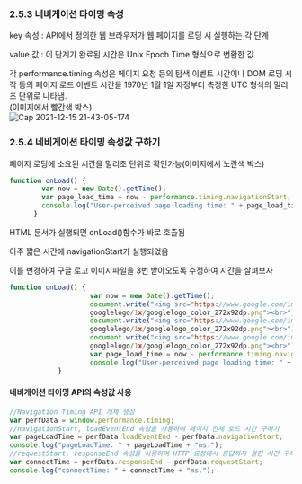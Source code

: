 ### 2.5.3 네비게이션 타이밍 속성

key 속성 : API에서 정의한 웹 브라우저가 웹 페이지를 로딩 시 실행하는 각 단계

value 값 : 이 단계가 완료된 시간은 Unix Epoch Time 형식으로 변환한 값

각 performance.timing 속성은 페이지 요청 등의 탐색 이벤트 시간이나 DOM 로딩 시작 등의 페이지 로드 이벤트 시간을 1970년 1월 1일 자정부터 측정한 UTC 형식의 밀리초 단위로 나타냄.  
(이미지에서 빨간색 박스)  
![Cap 2021-12-15 21-43-05-174](https://user-images.githubusercontent.com/48556400/146189142-15915268-2a70-4a7b-98b4-a738db8ce325.jpg)  

### 2.5.4 네비게이션 타이밍 속성값 구하기

페이지 로딩에 소요된 시간을 밀리초 단위로 확인가능(이미지에서 노란색 박스)

```javascript
function onLoad() {
        var now = new Date().getTime();
        var page_load_time = now - performance.timing.navigationStart;
        console.log("User-perceived page loading time: " + page_load_time);
      }
```

HTML 문서가 실행되면 onLoad()함수가 바로 호출됨

아주 짧은 시간에 navigationStart가 실행되었음

이를 변경하여 구글 로고 이미지파일을 3번 받아오도록 수정하여 시간을 살펴보자

```javascript
function onLoad() {
                    var now = new Date().getTime();
                    document.write("<img src="https://www.google.com/images/branding/
                    googlelogo/1x/googlelogo_color_272x92dp.png"><br>");
                    document.write("<img src="https://www.google.com/images/branding/
                    googlelogo/1x/googlelogo_color_272x92dp.png"><br>");
                    document.write("<img src="https://www.google.com/images/branding/
                    googlelogo/1x/googlelogo_color_272x92dp.png"><br>");
                    var page_load_time = now - performance.timing.navigationStart;
                    console.log("User-perceived page loading time: " + page_load_time);
            }
```



#### 네비게이션 타이밍 API의 속성값 사용

```javascript
//Navigation Timing API 개체 생성
var perfData = window.performance.timing;
//navigationStart, loadEventEnd 속성을 사용하여 페이지 전체 로드 시간 구하기
var pageLoadTime = perfData.loadEventEnd - perfData.navigationStart;
console.log("pageLoadTime: " + pageLoadTime + "ms.");
//requestStart, responseEnd 속성을 사용하여 HTTP 요청에서 응답까지 걸린 시간 구하기
var connectTime = perfData.responseEnd - perfData.requestStart;
console.log("connectTime: " + connectTime + "ms.");
```

